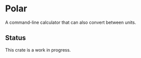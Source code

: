 # Polar

A command-line calculator that can also convert between units.

## Status

This crate is a work in progress.
